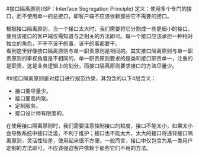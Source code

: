 #接口隔离原则(ISP：Interface Segregation Principle)
定义：使用多个专门的接口，而不使用单一的总接口，即客户端不应该依赖那些它不需要的接口。  

根据接口隔离原则，当一个接口太大时，我们需要将它分割成一些更细小的接口，使用该接口的客户端仅需知道与之相关的方法即可。每一个接口应该承担一种相对独立的角色，不干不该干的事，该干的事都要干。  
看到这里好像接口隔离原则与单一职责原则是相同的。其实接口隔离原则与单一职责原则的审视角度是不相同的，单一职责原则要求的是类和接口职责单一，注重的是职责，这是业务逻辑上的划分，而接口隔离原则要求接口的方法尽量少。  
  
##接口隔离原则是对接口进行规范约束，其包含的以下4层含义：
 * 接口要尽量少。
 * 接口要高内聚。
 * 定制服务。
 * 接口设计师有限度的。 

在使用接口隔离原则时，我们需要注意控制接口的粒度，接口不能太小，如果太小会导致系统中接口泛滥，不利于维护；接口也不能太大，太大的接口将违背接口隔离原则，灵活性较差，使用起来很不方便。一般而言，接口中仅包含为某一类用户定制的方法即可，不应该强迫客户依赖于那些它们不用的方法。